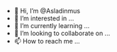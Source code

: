 - 👋 Hi, I’m @Asladinmus
- 👀 I’m interested in ...
- 🌱 I’m currently learning ...
- 💞️ I’m looking to collaborate on ...
- 📫 How to reach me ...

<!---
Asladinmus/Asladinmus is a ✨ special ✨ repository because its `README.md` (this file) appears on your GitHub profile.
You can click the Preview link to take a look at your changes.
--->
